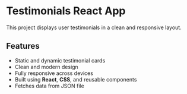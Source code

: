 # Testimonials React App

This project displays user testimonials in a clean and responsive layout.

## Features
- Static and dynamic testimonial cards
- Clean and modern design
- Fully responsive across devices
- Built using **React**, **CSS**, and reusable components
- Fetches data from JSON file
